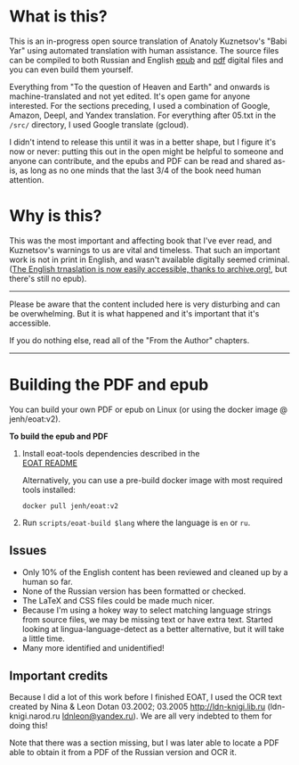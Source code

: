 
# What is this?

This is an in-progress open source translation of Anatoly Kuznetsov's "Babi Yar"
using automated translation with human assistance. The source files can be compiled
to both Russian and English [epub](epub/) and [pdf](pdf/) digital files and you can
even build them yourself. 

Everything from "To the question of Heaven and Earth" and onwards is machine-translated
and not yet edited. It's open game for anyone interested. For the sections
preceding, I used a combination of Google, Amazon, Deepl, and Yandex translation. For 
everything after 05.txt in the `/src/` directory, I used Google translate (gcloud).

I didn't intend to release this until it was in a better shape, but I figure it's 
now or never: putting this out in the open might be helpful to someone and anyone can
contribute, and the epubs and PDF can be read and shared as-is, as long as no one
minds that the last 3/4 of the book need human attention.

# Why is this?

This was the most important and affecting book that I've ever read, and
Kuznetsov's warnings to us are vital and timeless. That such an important
work is not in print in English, and wasn't available digitally seemed criminal.
([The English trnaslation is now easily accessible, thanks to archive.org!](https://archive.org/details/babiyardocumenti0000anat),
but there's still no epub).

-------
Please be aware that the content included here is very disturbing and can be
overwhelming. But it is what happened and it's important that it's accessible.

If you do nothing else, read all of the "From the Author" chapters. 

------

# Building the PDF and epub

You can build your own PDF or epub on Linux (or using the docker image @ jenh/eoat:v2).

**To build the epub and PDF**

1. Install eoat-tools dependencies described in the  
   [EOAT README](https://github.com/jenh/epub-ocr-and-translate)


   Alternatively, you can use a pre-build docker image with most required tools installed:

   `docker pull jenh/eoat:v2`

2. Run `scripts/eoat-build $lang` where the language is `en` or `ru`.

## Issues

* Only 10% of the English content has been reviewed and cleaned up by a human so far.
* None of the Russian version has been formatted or checked.
* The LaTeX and CSS files could be made much nicer.
* Because I'm using a hokey way to select matching language strings from source files,
  we may be missing text or have extra text. Started looking at lingua-language-detect
  as a better alternative, but it will take a little time.
* Many more identified and unidentified!

## Important credits

Because I did a lot of this work before I finished EOAT, I used the OCR text created by Nina &
Leon Dotan 03.2002; 03.2005 http://ldn-knigi.lib.ru  (ldn-knigi.narod.ru    ldnleon@yandex.ru).
We are all very indebted to them for doing this!

Note that there was a section missing, but I was later able to locate a PDF able to obtain it from
a PDF of the Russian version and OCR it.  
